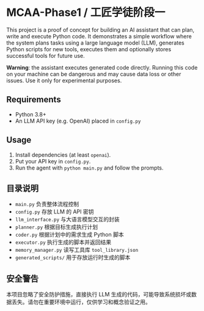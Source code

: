 # MCAA-Phase1 / 工匠学徒阶段一

This project is a proof of concept for building an AI assistant that can plan,
write and execute Python code. It demonstrates a simple workflow where the
system plans tasks using a large language model (LLM), generates Python scripts
for new tools, executes them and optionally stores successful tools for future
use.

**Warning**: the assistant executes generated code directly. Running this code
on your machine can be dangerous and may cause data loss or other issues. Use it
only for experimental purposes.

## Requirements
- Python 3.8+
- An LLM API key (e.g. OpenAI) placed in `config.py`

## Usage
1. Install dependencies (at least `openai`).
2. Put your API key in `config.py`.
3. Run the agent with `python main.py` and follow the prompts.

## 目录说明
- `main.py` 负责整体流程控制
- `config.py` 存放 LLM 的 API 密钥
- `llm_interface.py` 与大语言模型交互的封装
- `planner.py` 根据目标生成执行计划
- `coder.py` 根据计划中的需求生成 Python 脚本
- `executor.py` 执行生成的脚本并返回结果
- `memory_manager.py` 读写工具库 `tool_library.json`
- `generated_scripts/` 用于存放运行时生成的脚本

## 安全警告
本项目忽略了安全防护措施，直接执行 LLM 生成的代码，可能导致系统损坏或数据丢失。请勿在重要环境中运行，仅供学习和概念验证之用。
